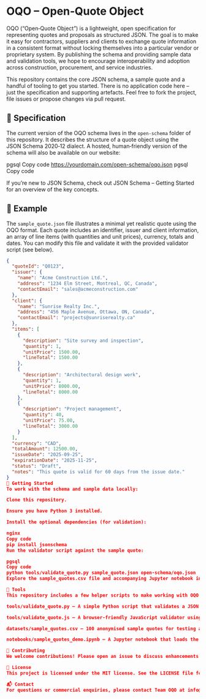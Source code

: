 # OQO – Open‑Quote Object

OQO (“Open‑Quote Object”) is a lightweight, open specification for representing quotes and proposals as structured JSON.  The goal is to make it easy for contractors, suppliers and clients to exchange quote information in a consistent format without locking themselves into a particular vendor or proprietary system.  By publishing the schema and providing sample data and validation tools, we hope to encourage interoperability and adoption across construction, procurement, and service industries.

This repository contains the core JSON schema, a sample quote and a handful of tooling to get you started.  There is no application code here – just the specification and supporting artefacts.  Feel free to fork the project, file issues or propose changes via pull request.

## 📘 Specification

The current version of the OQO schema lives in the `open-schema` folder of this repository.  It describes the structure of a quote object using the JSON Schema 2020‑12 dialect.  A hosted, human‑friendly version of the schema will also be available on our website:

pgsql
Copy code
https://yourdomain.com/open-schema/oqo.json
pgsql
Copy code

If you’re new to JSON Schema, check out JSON Schema – Getting Started for an overview of the key concepts.

## 🧾 Example

The `sample_quote.json` file illustrates a minimal yet realistic quote using the OQO format.  Each quote includes an identifier, issuer and client information, an array of line items (with quantities and unit prices), currency, totals and dates.  You can modify this file and validate it with the provided validator script (see below).

```json
{
  "quoteId": "Q0123",
  "issuer": {
    "name": "Acme Construction Ltd.",
    "address": "1234 Elm Street, Montreal, QC, Canada",
    "contactEmail": "sales@acmeconstruction.com"
  },
  "client": {
    "name": "Sunrise Realty Inc.",
    "address": "456 Maple Avenue, Ottawa, ON, Canada",
    "contactEmail": "projects@sunriserealty.ca"
  },
  "items": [
    {
      "description": "Site survey and inspection",
      "quantity": 1,
      "unitPrice": 1500.00,
      "lineTotal": 1500.00
    },
    {
      "description": "Architectural design work",
      "quantity": 1,
      "unitPrice": 8000.00,
      "lineTotal": 8000.00
    },
    {
      "description": "Project management",
      "quantity": 40,
      "unitPrice": 75.00,
      "lineTotal": 3000.00
    }
  ],
  "currency": "CAD",
  "totalAmount": 12500.00,
  "issueDate": "2025-09-25",
  "expirationDate": "2025-11-25",
  "status": "Draft",
  "notes": "This quote is valid for 60 days from the issue date."
}
🚀 Getting Started
To work with the schema and sample data locally:

Clone this repository.

Ensure you have Python 3 installed.

Install the optional dependencies (for validation):

nginx
Copy code
pip install jsonschema
Run the validator script against the sample quote:

pgsql
Copy code
python tools/validate_quote.py sample_quote.json open-schema/oqo.json
Explore the sample_quotes.csv file and accompanying Jupyter notebook in the datasets folder to see how anonymised quotes can be published for analysis.

🔧 Tools
This repository includes a few helper scripts to make working with OQO easier:

tools/validate_quote.py – A simple Python script that validates a JSON document against the OQO schema and reports any errors.

tools/validate_quote.js – A browser‑friendly JavaScript validator using Ajv. You can embed this in your own projects or in the demo page.

datasets/sample_quotes.csv – 100 anonymised sample quotes for testing and demonstration purposes.

notebooks/sample_quotes_demo.ipynb – A Jupyter notebook that loads the CSV and previews the data.

🤝 Contributing
We welcome contributions! Please open an issue to discuss enhancements or questions. When submitting a pull request, follow the existing coding conventions and include tests if you add new functionality.

📝 License
This project is licensed under the MIT license. See the LICENSE file for details.

📬 Contact
For questions or commercial enquiries, please contact Team OQO at info@yourdomain.com.
